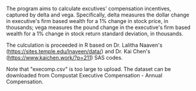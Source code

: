 The program aims to calculate excutives' compensation incentives, captured by delta and vega. Specifically, delta measures the dollar change in  executive's firm based wealth for a 1% change in stock price, in thousands; vega measures the pound change in the executive's firm based wealth for a 1% change in stock return standard deviation, in thousands.

The culculation is proceeded in R based on Dr. Lalitha Naaven's (https://sites.temple.edu/lnaveen/data/) and Dr. Kai Chen's (https://www.kaichen.work/?p=211) SAS codes. 

Note that "execomp.csv" is too large to upload. The dataset can be downloaded from Compustat Executive Compensation - Annual Compensation. 
